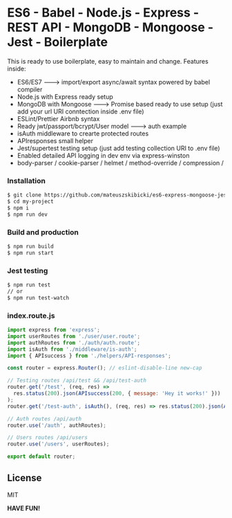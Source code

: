 # ES6 - Babel - Node.js - Express - REST API - MongoDB - Mongoose - Jest - Boilerplate

This is ready to use boilerplate, easy to maintain and change. Features inside:

- ES6/ES7 ---> import/export async/await syntax powered by babel compiler
- Node.js with Express ready setup
- MongoDB with Mongoose ---> Promise based ready to use setup (just add your url URI conntection inside .env file)
- ESLint/Prettier Airbnb syntax
- Ready jwt/passport/bcrypt/User model ---> auth example
- isAuth middleware to crearte protected routes
- APIresponses small helper
- Jest/supertest testing setup (just add testing collection URI to .env file)
- Enabled detailed API logging in dev env via express-winston
- body-parser / cookie-parser / helmet / method-override / compression /

### Installation

```sh
$ git clone https://github.com/mateuszskibicki/es6-express-mongoose-jest-boilerplate.git my-project
$ cd my-project
$ npm i
$ npm run dev
```

### Build and production

```sh
$ npm run build
$ npm run start
```

### Jest testing

```sh
$ npm run test
// or
$ npm run test-watch
```

### index.route.js

```js
import express from 'express';
import userRoutes from './user/user.route';
import authRoutes from './auth/auth.route';
import isAuth from './middleware/is-auth';
import { APIsuccess } from './helpers/API-responses';

const router = express.Router(); // eslint-disable-line new-cap

// Testing routes /api/test && /api/test-auth
router.get('/test', (req, res) =>
  res.status(200).json(APIsuccess(200, { message: 'Hey it works!' }))
);
router.get('/test-auth', isAuth(), (req, res) => res.status(200).json(APIsuccess(200, req.user)));

// Auth routes /api/auth
router.use('/auth', authRoutes);

// Users routes /api/users
router.use('/users', userRoutes);

export default router;
```

## License

MIT

**HAVE FUN!**
